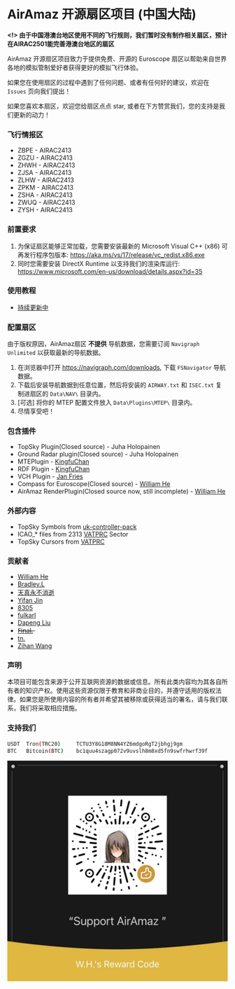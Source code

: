 # AirAmaz 开源扇区项目 (中国大陆)
**<!> 由于中国港澳台地区使用不同的飞行规则，我们暂时没有制作相关扇区，预计在AIRAC2501能完善港澳台地区的扇区**

AirAmaz 开源扇区项目致力于提供免费、开源的 Euroscope 扇区以帮助来自世界各地的模拟管制爱好者获得更好的模拟飞行体验。

如果您在使用扇区的过程中遇到了任何问题、或者有任何好的建议，欢迎在 ``Issues`` 页向我们提出！

如果您喜欢本扇区，欢迎您给扇区点点 star, 或者在下方赞赏我们，您的支持是我们更新的动力！

### 飞行情报区
- ZBPE - AIRAC2413
- ZGZU - AIRAC2413
- ZHWH - AIRAC2413
- ZJSA - AIRAC2413
- ZLHW - AIRAC2413
- ZPKM - AIRAC2413
- ZSHA - AIRAC2413
- ZWUQ - AIRAC2413
- ZYSH - AIRAC2413

### 前置要求
1. 为保证扇区能够正常加载，您需要安装最新的 Microsoft Visual C++ (x86) 可再发行程序包版本: https://aka.ms/vs/17/release/vc_redist.x86.exe
2. 同时您需要安装 DirectX Runtime 以支持我们的渲染库运行: https://www.microsoft.com/en-us/download/details.aspx?id=35

### 使用教程
 - [持续更新中](https://github.com/AirAmaz/AirAmaz-Sector/wiki)

### 配置扇区
由于版权原因，AirAmaz扇区 **不提供** 导航数据，您需要订阅 ``Navigraph Unlimited`` 以获取最新的导航数据。

1. 在浏览器中打开 https://navigraph.com/downloads, 下载 `FSNavigator` 导航数据。
2. 下载后安装导航数据到任意位置，然后将安装的 `AIRWAY.txt` 和 `ISEC.txt` 复制进扇区的 `Data\NAV\` 目录内。
3. [可选] 将你的 MTEP 配置文件放入 `Data\Plugins\MTEP\` 目录内。
4. 尽情享受吧！


### 包含插件
- TopSky Plugin(Closed source) - Juha Holopainen
- Ground Radar plugin(Closed source)  - Juha Holopainen
- MTEPlugin - [KingfuChan](https://github.com/KingfuChan/MTEPlugin-for-EuroScope)
- RDF Plugin - [KingfuChan](https://github.com/KingfuChan/RDF)
- VCH Plugin - [Jan Fries](https://github.com/DrFreas/VCH)
- Compass for Euroscope(Closed source) - [William He](https://github.com/fwilliamhe)
- AirAmaz RenderPlugin(Closed source now, still incomplete) - [William He](https://github.com/fwilliamhe)

### 外部内容
- TopSky Symbols from [uk-controller-pack](https://github.com/VATSIM-UK/uk-controller-pack)
- ICAO_* files from 2313 [VATPRC](https://www.vatprc.net/) Sector
- TopSky Cursors from [VATPRC](https://www.vatprc.net/)

### 贡献者
- [William He](https://github.com/fwilliamhe)
- [Bradley.L](https://github.com/BradleyLu)
- [天真永不消逝](https://github.com/shiguanglindi)
- [Yifan Jin](https://github.com/N28888)
- [8305](https://github.com/wvemil)
- [fulkarl](https://github.com/fulkarl)
- [Dapeng Liu](https://github.com/DapengLiu01)
- [F̶i̶n̶a̶l̶.̶]()
- [tn.]()
- [Zihan Wang]()

### 声明
本项目可能包含来源于公开互联网资源的数据或信息。所有此类内容均为其各自所有者的知识产权。使用这些资源仅限于教育和非商业目的，并遵守适用的版权法律。如果您是所使用内容的所有者并希望其被移除或获得适当的署名，请与我们联系，我们将采取相应措施。

### 支持我们
```bash
USDT  Tron(TRC20)     TCTU3Y8G18M8NN4YZ6mdgoRgT2jbhgj9gm
BTC   Bitcoin(BTC)    bc1quu4szagp072v9uvslh8m8xd5fn9swfrhwrf39f
```
![Support](Data/wechat_support.jpg)